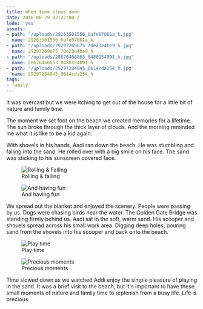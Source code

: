 ```yaml
---
title: When time slows down
date: 2016-08-29 02:22:00 Z
lede: 'yes'
assets:
- path: "/uploads/29263501556_0afe07861a_k.jpg"
  name: 29263501556_0afe07861a_k
- path: "/uploads/29297269675_70e23e4be9_h.jpg"
  name: 29297269675_70e23e4be9_h
- path: "/uploads/28676466863_0480154091_h.jpg"
  name: 28676466863_0480154091_h
- path: "/uploads/29297284045_0614cda254_h.jpg"
  name: 29297284045_0614cda254_h
tags:
- family
---
```


It was overcast but we were itching to get out of the house for a little bit of nature and family time.

The moment we set foot on the beach we created memories for a lifetime. The sun broke through the thick layer of clouds. And the morning reminded me what it is like to be a kid again.

With shovels in his hands, Aadi ran down the beach. He was stumbling and falling into the sand. He rolled over with a big smile on his face. The sand was sticking to his sunscreen covered face.

<figure>
<img src="/uploads/29263501556_0afe07861a_k.jpg" alt="Rolling & Falling">
<figcaption>
Rolling & falling
</figcaption>
</figure>

<figure>
<img src="/uploads/29297269675_70e23e4be9_h.jpg" alt="And having fun">
<figcaption>
And having fun
</figcaption>
</figure>

We spread out the blanket and enjoyed the scenery. People were passing by us. Dogs were chasing birds near the water. The Golden Gate Bridge was standing firmly behind us. Aadi sat in the soft, warm sand. His scooper and shovels spread across his small work area. Digging deep holes, pouring sand from the shovels into his scooper and back onto the beach.

<figure>
<img src="/uploads/29297284045_0614cda254_h.jpg" alt="Play time">
<figcaption>
Play time
</figcaption>
</figure>

<figure>
<img src="/uploads/28676466863_0480154091_h.jpg" alt="Precious moments">
<figcaption>
Precious moments
</figcaption>
</figure>

Time slowed down as we watched Addi enjoy the simple pleasure of playing in the sand. It was a brief visit to the beach, but it's important to have these small moments of nature and family time to replenish from a busy life. Life is precious.
